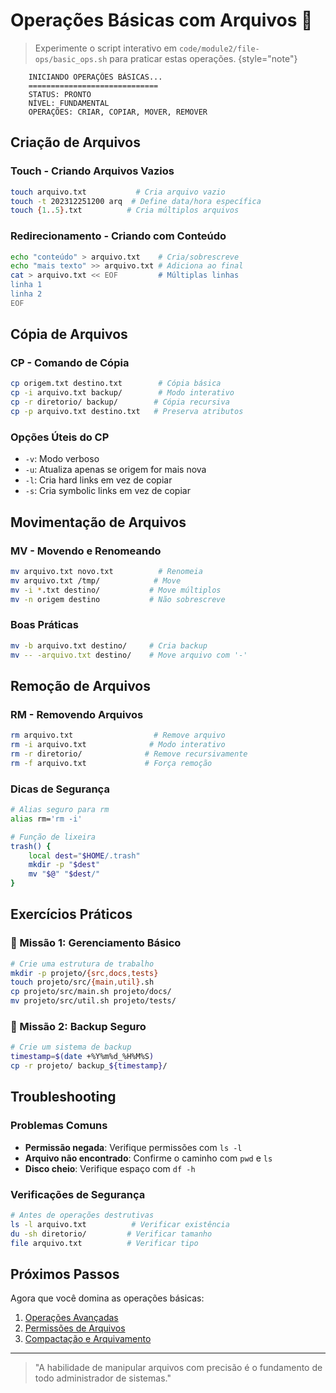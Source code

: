 # Operações Básicas com Arquivos 📄

> Experimente o script interativo em `code/module2/file-ops/basic_ops.sh` para praticar estas operações.
> {style="note"}

```ascii
    INICIANDO OPERAÇÕES BÁSICAS...
    =============================
    STATUS: PRONTO
    NÍVEL: FUNDAMENTAL
    OPERAÇÕES: CRIAR, COPIAR, MOVER, REMOVER
```

## Criação de Arquivos

### Touch - Criando Arquivos Vazios
```bash
touch arquivo.txt           # Cria arquivo vazio
touch -t 202312251200 arq  # Define data/hora específica
touch {1..5}.txt          # Cria múltiplos arquivos
```

### Redirecionamento - Criando com Conteúdo
```bash
echo "conteúdo" > arquivo.txt    # Cria/sobrescreve
echo "mais texto" >> arquivo.txt # Adiciona ao final
cat > arquivo.txt << EOF         # Múltiplas linhas
linha 1
linha 2
EOF
```

## Cópia de Arquivos

### CP - Comando de Cópia
```bash
cp origem.txt destino.txt        # Cópia básica
cp -i arquivo.txt backup/        # Modo interativo
cp -r diretorio/ backup/        # Cópia recursiva
cp -p arquivo.txt destino.txt   # Preserva atributos
```

### Opções Úteis do CP
- `-v`: Modo verboso
- `-u`: Atualiza apenas se origem for mais nova
- `-l`: Cria hard links em vez de copiar
- `-s`: Cria symbolic links em vez de copiar

## Movimentação de Arquivos

### MV - Movendo e Renomeando
```bash
mv arquivo.txt novo.txt          # Renomeia
mv arquivo.txt /tmp/            # Move
mv -i *.txt destino/           # Move múltiplos
mv -n origem destino           # Não sobrescreve
```

### Boas Práticas
```bash
mv -b arquivo.txt destino/     # Cria backup
mv -- -arquivo.txt destino/    # Move arquivo com '-'
```

## Remoção de Arquivos

### RM - Removendo Arquivos
```bash
rm arquivo.txt                  # Remove arquivo
rm -i arquivo.txt              # Modo interativo
rm -r diretorio/              # Remove recursivamente
rm -f arquivo.txt             # Força remoção
```

### Dicas de Segurança
```bash
# Alias seguro para rm
alias rm='rm -i'

# Função de lixeira
trash() {
    local dest="$HOME/.trash"
    mkdir -p "$dest"
    mv "$@" "$dest/"
}
```

## Exercícios Práticos

### 🎯 Missão 1: Gerenciamento Básico
```bash
# Crie uma estrutura de trabalho
mkdir -p projeto/{src,docs,tests}
touch projeto/src/{main,util}.sh
cp projeto/src/main.sh projeto/docs/
mv projeto/src/util.sh projeto/tests/
```

### 🎯 Missão 2: Backup Seguro
```bash
# Crie um sistema de backup
timestamp=$(date +%Y%m%d_%H%M%S)
cp -r projeto/ backup_${timestamp}/
```

## Troubleshooting

### Problemas Comuns
- **Permissão negada**: Verifique permissões com `ls -l`
- **Arquivo não encontrado**: Confirme o caminho com `pwd` e `ls`
- **Disco cheio**: Verifique espaço com `df -h`

### Verificações de Segurança
```bash
# Antes de operações destrutivas
ls -l arquivo.txt          # Verificar existência
du -sh diretorio/         # Verificar tamanho
file arquivo.txt          # Verificar tipo
```

## Próximos Passos

Agora que você domina as operações básicas:
1. [Operações Avançadas](advanced-file-ops.md)
2. [Permissões de Arquivos](file-permissions.md)
3. [Compactação e Arquivamento](archive-compression.md)

---

> "A habilidade de manipular arquivos com precisão é o fundamento de todo administrador de sistemas."